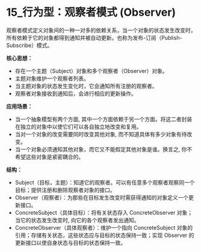 # 15_行为型：观察者模式 (Observer)

观察者模式定义对象间的一种一对多的依赖关系，当一个对象的状态发生改变时，所有依赖于它的对象都得到通知并被自动更新。也称为发布-订阅（Publish-Subscribe）模式。

**核心思想：**

*   存在一个主题（Subject）对象和多个观察者（Observer）对象。
*   主题对象维护一个观察者列表。
*   当主题对象的状态发生变化时，它会通知所有注册的观察者。
*   观察者对象接收到通知后，会进行相应的更新操作。

**应用场景：**

*   当一个抽象模型有两个方面, 其中一个方面依赖于另一个方面。将这二者封装在独立的对象中以使它们可以各自独立地改变和复用。
*   当对一个对象的改变需要同时改变其他对象, 而不知道具体有多少对象有待改变。
*   当一个对象必须通知其他对象，而它又不能假定其他对象是谁。换言之, 你不希望这些对象是紧密耦合的。

**结构：**

*   Subject（目标，主题）：知道它的观察者。可以有任意多个观察者观察同一个目标；提供注册和删除观察者对象的接口。
*   Observer（观察者）：为那些在目标发生改变时需获得通知的对象定义一个更新接口。
*   ConcreteSubject（具体目标）：将有关状态存入 ConcreteObserver 对象；当它的状态发生改变时, 向它的各个观察者发出通知。
*   ConcreteObserver（具体观察者）：维护一个指向 ConcreteSubject 对象的引用；存储有关状态，这些状态应与目标的状态保持一致；实现 Observer 的更新接口以使自身状态与目标的状态保持一致。
